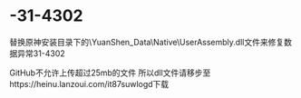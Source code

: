 # -31-4302
替换原神安装目录下的\YuanShen_Data\Native\UserAssembly.dll文件来修复数据异常31-4302

GitHub不允许上传超过25mb的文件
所以dll文件请移步至https://heinu.lanzoui.com/it87suwlogd下载

